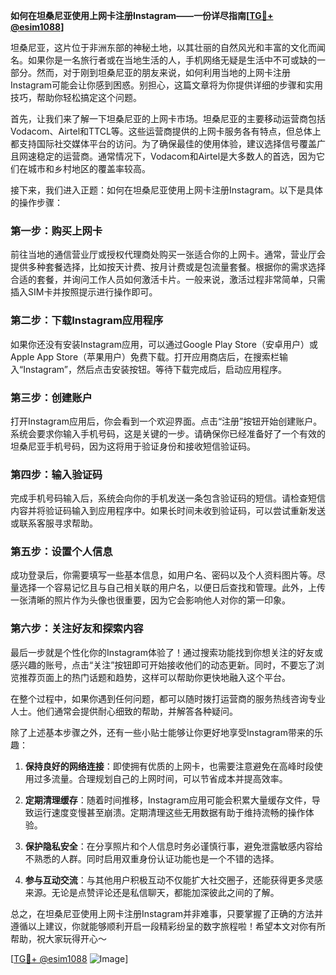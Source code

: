 **如何在坦桑尼亚使用上网卡注册Instagram——一份详尽指南[[TG💪+ @esim1088](https://t.me/s/esim1088)]**

坦桑尼亚，这片位于非洲东部的神秘土地，以其壮丽的自然风光和丰富的文化而闻名。如果你是一名旅行者或在当地生活的人，手机网络无疑是生活中不可或缺的一部分。然而，对于刚到坦桑尼亚的朋友来说，如何利用当地的上网卡注册Instagram可能会让你感到困惑。别担心，这篇文章将为你提供详细的步骤和实用技巧，帮助你轻松搞定这个问题。

首先，让我们来了解一下坦桑尼亚的上网卡市场。坦桑尼亚的主要移动运营商包括Vodacom、Airtel和TTCL等。这些运营商提供的上网卡服务各有特点，但总体上都支持国际社交媒体平台的访问。为了确保最佳的使用体验，建议选择信号覆盖广且网速稳定的运营商。通常情况下，Vodacom和Airtel是大多数人的首选，因为它们在城市和乡村地区的覆盖率较高。

接下来，我们进入正题：如何在坦桑尼亚使用上网卡注册Instagram。以下是具体的操作步骤：

### 第一步：购买上网卡

前往当地的通信营业厅或授权代理商处购买一张适合你的上网卡。通常，营业厅会提供多种套餐选择，比如按天计费、按月计费或是包流量套餐。根据你的需求选择合适的套餐，并询问工作人员如何激活卡片。一般来说，激活过程非常简单，只需插入SIM卡并按照提示进行操作即可。

### 第二步：下载Instagram应用程序

如果你还没有安装Instagram应用，可以通过Google Play Store（安卓用户）或Apple App Store（苹果用户）免费下载。打开应用商店后，在搜索栏输入“Instagram”，然后点击安装按钮。等待下载完成后，启动应用程序。

### 第三步：创建账户

打开Instagram应用后，你会看到一个欢迎界面。点击“注册”按钮开始创建账户。系统会要求你输入手机号码，这是关键的一步。请确保你已经准备好了一个有效的坦桑尼亚手机号码，因为这将用于验证身份和接收短信验证码。

### 第四步：输入验证码

完成手机号码输入后，系统会向你的手机发送一条包含验证码的短信。请检查短信内容并将验证码输入到应用程序中。如果长时间未收到验证码，可以尝试重新发送或联系客服寻求帮助。

### 第五步：设置个人信息

成功登录后，你需要填写一些基本信息，如用户名、密码以及个人资料图片等。尽量选择一个容易记忆且与自己相关联的用户名，以便日后查找和管理。此外，上传一张清晰的照片作为头像也很重要，因为它会影响他人对你的第一印象。

### 第六步：关注好友和探索内容

最后一步就是个性化你的Instagram体验了！通过搜索功能找到你想关注的好友或感兴趣的账号，点击“关注”按钮即可开始接收他们的动态更新。同时，不要忘了浏览推荐页面上的热门话题和趋势，这样可以帮助你更快地融入这个平台。

在整个过程中，如果你遇到任何问题，都可以随时拨打运营商的服务热线咨询专业人士。他们通常会提供耐心细致的帮助，并解答各种疑问。

除了上述基本步骤之外，还有一些小贴士能够让你更好地享受Instagram带来的乐趣：

1. **保持良好的网络连接**：即使拥有优质的上网卡，也需要注意避免在高峰时段使用过多流量。合理规划自己的上网时间，可以节省成本并提高效率。
   
2. **定期清理缓存**：随着时间推移，Instagram应用可能会积累大量缓存文件，导致运行速度变慢甚至崩溃。定期清理这些无用数据有助于维持流畅的操作体验。

3. **保护隐私安全**：在分享照片和个人信息时务必谨慎行事，避免泄露敏感内容给不熟悉的人群。同时启用双重身份认证功能也是一个不错的选择。

4. **参与互动交流**：与其他用户积极互动不仅能扩大社交圈子，还能获得更多灵感来源。无论是点赞评论还是私信聊天，都能加深彼此之间的了解。

总之，在坦桑尼亚使用上网卡注册Instagram并非难事，只要掌握了正确的方法并遵循以上建议，你就能够顺利开启一段精彩纷呈的数字旅程啦！希望本文对你有所帮助，祝大家玩得开心～

[[TG💪+ @esim1088](https://t.me/s/esim1088) ![Image](https://i.postimg.cc/4NQfJmqS/Snipaste-2025-05-13-00-14-12.png)]